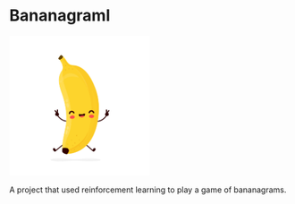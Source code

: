 # Bananagraml

<img src="./assets/logo.jpeg" alt="bananagraml" style="width: 250px; height: 250px;"/>

A project that used reinforcement learning to play a game of bananagrams.
